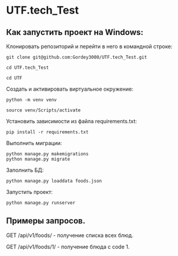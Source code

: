 # UTF.tech_Test
## Как запустить проект на Windows:

Клонировать репозиторий и перейти в него в командной строке:

```
git clone git@github.com:Gordey3000/UTF.tech_Test.git

```

```
cd UTF.tech_Test
```

```
cd UTF
```

Cоздать и активировать виртуальное окружение:

```
python -m venv venv
```

```
source venv/Scripts/activate
```

Установить зависимости из файла requirements.txt:

```
pip install -r requirements.txt
```

Выполнить миграции:

```
python manage.py makemigrations
python manage.py migrate
```

Заполнить БД:
```
python manage.py loaddata foods.json
```

Запустить проект:

```
python manage.py runserver
```
## Примеры запросов.

GET /api/v1/foods/ - получение списка всех блюд.

GET /api/v1/foods/1/ - получение блюда с code 1.